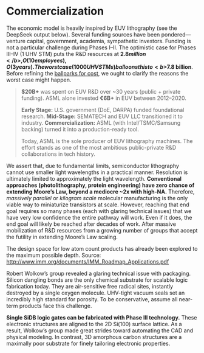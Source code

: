 # Commercialization

The economic model is heavily inspired by EUV lithography (see the DeepSeek output below). Several funding sources have been pondered—venture capital, government, academia, sympathetic investors. Funding is not a particular challenge during Phases I&ndash;II. The optimistic case for Phases III&ndash;IV (1 UHV STM) puts the R&D resources at <b>$2.8 million</b>, O(10 employees), O(3 years). The worst case (1000 UHV STMs) balloons this to <b>$7.8 billion</b>. Before refining the [ballparks for cost](https://gist.github.com/philipturner/8d1d6680932b01fae4700b6f20da5198#conclusion), we ought to clarify the reasons the worst case might happen.

> <b>$20B+</b> was spent on EUV R&D over ~30 years (public + private funding).
> ASML alone invested <b>€6B+</b> in EUV between 2012&ndash;2020.
>
> <b>Early Stage:</b> U.S. government (DoE, DARPA) funded foundational research.
> <b>Mid-Stage:</b> SEMATECH and EUV LLC transitioned it to industry.
> <b>Commercialization:</b> ASML (with Intel/TSMC/Samsung backing) turned it into a production-ready tool.
>
> Today, ASML is the sole producer of EUV lithography machines. The effort stands as one of the most ambitious public-private R&D collaborations in tech history.

We assert that, due to fundamental limits, semiconductor lithography cannot use smaller light wavelengths in a practical manner. Resolution is ultimately limited to approximately the light wavelength. <b>Conventional approaches (photolithography, protein engineering) have zero chance of extending Moore’s Law, beyond a mediocre ~2x with high-NA.</b> Therefore, <i>massively parallel</i> or <i>kilogram scale</i> molecular manufacturing is the only viable way to miniaturize transistors at scale. However, reaching that end goal requires so many phases (each with glaring technical issues) that we have very low confidence the entire pathway will work. Even if it does, the end goal will likely be reached after decades of work. After massive mobilization of R&D resources from a growing number of groups that accept the futility in extending Moore’s Law scaling.

The design space for low atom count products has already been explored to the maximum possible depth. Source: http://www.imm.org/documents/IMM_Roadmap_Applications.pdf

Robert Wolkow’s group revealed a glaring technical issue with packaging. Silicon dangling bonds are the only chemical substrate for scalable logic fabrication today. They are air-sensitive free radical sites, instantly destroyed by a single oxygen molecule. UHV-tight vacuum seals set an incredibly high standard for porosity. To be conservative, assume all near-term products face this challenge.

<b>Single SiDB logic gates can be fabricated with Phase III technology.</b> These electronic structures are aligned to the 2D Si(100) surface lattice. As a result, Wolkow’s group made great strides toward automating the CAD and physical modeling. In contrast, 3D amorphous carbon structures are a maximally poor substrate for finely tailoring electronic properties.